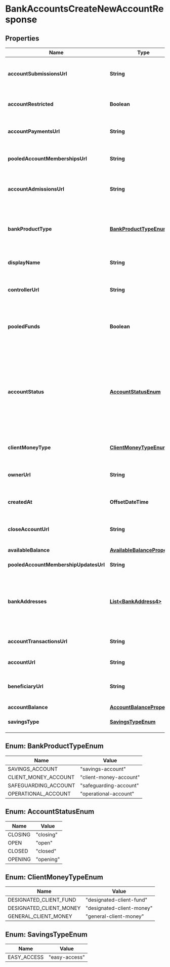 

# BankAccountsCreateNewAccountResponse


## Properties

| Name | Type | Description | Notes |
|------------ | ------------- | ------------- | -------------|
|**accountSubmissionsUrl** | **String** | Link to the [payment submissions](http://docs.griffin.com) debiting from this account. |  |
|**accountRestricted** | **Boolean** | Specifies whether the bank account has restrictions applied by Griffin. |  |
|**accountPaymentsUrl** | **String** | Link to the [payments](http://docs.griffin.com) associated with this account. |  |
|**pooledAccountMembershipsUrl** | **String** | Link to the list of [pool members](http://docs.griffin.com) associated with this account. |  [optional] |
|**accountAdmissionsUrl** | **String** | Link to the [payment admissions](http://docs.griffin.com) crediting to this account. |  |
|**bankProductType** | [**BankProductTypeEnum**](#BankProductTypeEnum) | Specifies the type of bank account. (For more detail on bank account types, see our guide for [creating a bank account](http://docs.griffin.com).) |  |
|**displayName** | **String** | The mutable display name for the bank account |  |
|**controllerUrl** | **String** | Link to the [legal person](http://docs.griffin.com) that represents the [controller](http://docs.griffin.com) of the account. |  |
|**pooledFunds** | **Boolean** | Specifies whether the bank account holds funds belonging to multiple beneficiaries. |  |
|**accountStatus** | [**AccountStatusEnum**](#AccountStatusEnum) | Shows the status of the account. An account can be moved between statuses during its lifecycle. The status value affects the operations that you can perform. An account must be &#x60;\&quot;open\&quot;&#x60; to be fully operational. |  |
|**clientMoneyType** | [**ClientMoneyTypeEnum**](#ClientMoneyTypeEnum) | Specifies the type of client money account. |  [optional] |
|**ownerUrl** | **String** | Link to the [legal person](http://docs.griffin.com) that represents the [owner](http://docs.griffin.com) of the account. |  |
|**createdAt** | **OffsetDateTime** | ISO 8601 formatted date-time. |  |
|**closeAccountUrl** | **String** | Link to the endpoint that enables account closure for this account. |  |
|**availableBalance** | [**AvailableBalanceProperty4**](AvailableBalanceProperty4.md) |  |  |
|**pooledAccountMembershipUpdatesUrl** | **String** | Link to manage [pooled account membership](http://docs.griffin.com). |  [optional] |
|**bankAddresses** | [**List&lt;BankAddress4&gt;**](BankAddress4.md) | Shows a collection of public addresses which uniquely identify the account. Any one of these can be used to pay into the account. |  [optional] |
|**accountTransactionsUrl** | **String** | Link to the [transactions](http://docs.griffin.com) associated with this account. |  |
|**accountUrl** | **String** | Link to the bank account resource. |  |
|**beneficiaryUrl** | **String** | Link to the [legal person](http://docs.griffin.com) that represents the [beneficiary](http://docs.griffin.com) of the account. |  [optional] |
|**accountBalance** | [**AccountBalanceProperty6**](AccountBalanceProperty6.md) |  |  |
|**savingsType** | [**SavingsTypeEnum**](#SavingsTypeEnum) | Specifies the type of savings account. |  [optional] |



## Enum: BankProductTypeEnum

| Name | Value |
|---- | -----|
| SAVINGS_ACCOUNT | &quot;savings-account&quot; |
| CLIENT_MONEY_ACCOUNT | &quot;client-money-account&quot; |
| SAFEGUARDING_ACCOUNT | &quot;safeguarding-account&quot; |
| OPERATIONAL_ACCOUNT | &quot;operational-account&quot; |



## Enum: AccountStatusEnum

| Name | Value |
|---- | -----|
| CLOSING | &quot;closing&quot; |
| OPEN | &quot;open&quot; |
| CLOSED | &quot;closed&quot; |
| OPENING | &quot;opening&quot; |



## Enum: ClientMoneyTypeEnum

| Name | Value |
|---- | -----|
| DESIGNATED_CLIENT_FUND | &quot;designated-client-fund&quot; |
| DESIGNATED_CLIENT_MONEY | &quot;designated-client-money&quot; |
| GENERAL_CLIENT_MONEY | &quot;general-client-money&quot; |



## Enum: SavingsTypeEnum

| Name | Value |
|---- | -----|
| EASY_ACCESS | &quot;easy-access&quot; |



